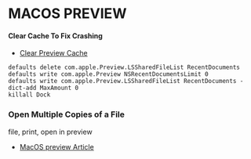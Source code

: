 # MACOS PREVIEW

#### Clear Cache To Fix Crashing

- [Clear Preview Cache](https://becomethesolution.com/blogs/mac/mac-clear-preview-cache)

```console
defaults delete com.apple.Preview.LSSharedFileList RecentDocuments
defaults write com.apple.Preview NSRecentDocumentsLimit 0
defaults write com.apple.Preview.LSSharedFileList RecentDocuments -dict-add MaxAmount 0
killall Dock
```

### Open Multiple Copies of a File

file, print, open in preview

- [MacOS preview Article](https://www.macworld.com/article/1160032/two-windows-preview.html)
